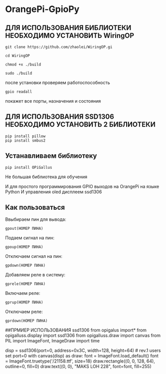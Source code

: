 # OrangePi-GpioPy
## ДЛЯ ИСПОЛЬЗОВАНИЯ БИБЛИОТЕКИ НЕОБХОДИМО УСТАНОВИТЬ WiringOP

    git clone https://github.com/zhaolei/WiringOP.gi

    cd WiringOP

    chmod +x ./build

    sudo ./build

после установки проверяем работоспособность

    gpio readall

покажет все порты, назначения и состояния
## ДЛЯ ИСПОЛЬЗОВАНИЯ SSD1306 НЕОБХОДИМО УСТАНОВИТЬ 2 БИБЛИОТЕКИ

    pip install pillow
    pip install smbus2
## Устанавливаем библиотеку 

    pip install OPiGallus

Не большая библиотека для обучения

И для простого программирования GPIO выходов на OrangePi на языке Python
И управления oled дисплеем ssd1306
## Как пользоваться
Ввыбираем пин для вывода:

    gpout(НОМЕР ПИНА) 
Подаем сигнал на пин:

    gpoup(НОМЕР ПИНА)
Отключаем сигнал на пин:

    gpdown(НОМЕР ПИНА)
Добавляем реле в систему:

    gprele(НОМЕР ПИНА)
Включаем реле:

    gprup(НОМЕР ПИНА)
Отключаем реле:

    gprdown(НОМЕР ПИНА)
##ПРМИЕР ИСПОЛЬЗОВАНИЯ ssd1306
    from opigalus import*
from opigalluss.display import ssd1306
from opigalluss.draw import canvas
from PIL import ImageFont, ImageDraw
import time

disp = ssd1306(port=0, address=0x3C, width=128, height=64)  # rev.1 users set port=0
with canvas(disp) as draw:
    font = ImageFont.load_default()
    font = ImageFont.truetype('/21158.ttf', size=18)
    draw.rectangle((0, 0, 128, 64), outline=0, fill=0)
    draw.text((0, 0), "MAKS LOH 228", font=font, fill=255)

